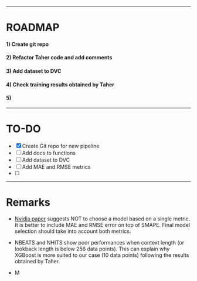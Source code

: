 
---

# ROADMAP

#### 1) Create git repo
#### 2) Refactor Taher code and add comments
#### 3) Add dataset to DVC
#### 4) Check training results obtained by Taher
#### 5)


---

# TO-DO

- [x] Create Git repo for new pipeline
- [ ] Add docs to functions
- [ ] Add dataset to DVC
- [ ] Add MAE and RMSE metrics
- [ ] 




---

# Remarks

- [Nvidia paper](https://arxiv.org/pdf/2312.17100) suggests NOT to choose a model based on a single metric. It is better to include MAE and RMSE error on top of SMAPE. Final model selection should take into account both metrics.

- NBEATS and NHITS show poor performances when context length (or lookback length is below 256 data points). This can explain why XGBoost is more suited to our case (10 data points) following the results obtained by Taher.

- M

